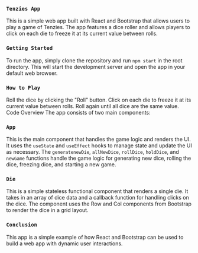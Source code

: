 ### `Tenzies App`
This is a simple web app built with React and Bootstrap that allows users to play a game of Tenzies. The app features a dice roller and allows players to click on each die to freeze it at its current value between rolls.

### `Getting Started`
To run the app, simply clone the repository and run `npm start` in the root directory. This will start the development server and open the app in your default web browser.

### `How to Play`
Roll the dice by clicking the "Roll" button.
Click on each die to freeze it at its current value between rolls.
Roll again until all dice are the same value.
Code Overview
The app consists of two main components:

### `App`
This is the main component that handles the game logic and renders the UI. It uses the `useState` and `useEffect` hooks to manage state and update the UI as necessary. 
The `generatenewDie`, `allNewDice`, `rollDice`, `holdDice`, and `newGame` functions handle the game logic for generating new dice, rolling the dice, freezing dice, and starting a new game.

### `Die`
This is a simple stateless functional component that renders a single die. It takes in an array of dice data and a callback function for handling clicks on the dice. The component uses the Row and Col components from Bootstrap to render the dice in a grid layout.

### `Conclusion`
This app is a simple example of how React and Bootstrap can be used to build a web app with dynamic user interactions. 